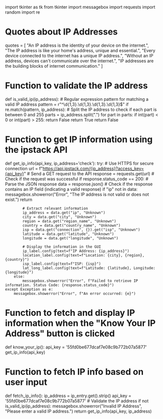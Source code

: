 import tkinter as tk
from tkinter import messagebox
import requests
import random
import re

# Quotes about IP Addresses
quotes = [
    "An IP address is the identity of your device on the internet.",
    "The IP address is like your home's address, unique and essential.",
    "Every device connected to the internet has a unique IP address.",
    "Without an IP address, devices can't communicate over the internet.",
    "IP addresses are the building blocks of internet communication."
]


# Function to validate the IP address
def is_valid_ip(ip_address):
    # Regular expression pattern for matching a valid IP address
    pattern = r"^\d{1,3}\.\d{1,3}\.\d{1,3}\.\d{1,3}$"
    if re.match(pattern, ip_address):
        # Split the IP address to check if each part is between 0 and 255
        parts = ip_address.split(".")
        for part in parts:
            if int(part) < 0 or int(part) > 255:
                return False
        return True
    return False


# Function to get IP information using the ipstack API
def get_ip_info(api_key, ip_address='check'):
    try:
        # Use HTTPS for secure connection
        url = f"https://api.ipstack.com/{ip_address}?access_key={api_key}"
        # Send a GET request to the API
        response = requests.get(url)
        # Check if the request was successful
        if response.status_code == 200:
            # Parse the JSON response
            data = response.json()
            # Check if the response contains an IP field (indicating a valid response)
            if "ip" not in data:
                messagebox.showerror("Error", "The IP address is not valid or does not exist.")
                return

            # Extract relevant information
            ip_address = data.get("ip", "Unknown")
            city = data.get("city", "Unknown")
            region = data.get("region_name", "Unknown")
            country = data.get("country_name", "Unknown")
            isp = data.get("connection", {}).get("isp", "Unknown")
            latitude = data.get("latitude", "Unknown")
            longitude = data.get("longitude", "Unknown")

            # Display the information in the GUI
            ip_label.config(text=f"IP Address: {ip_address}")
            location_label.config(text=f"Location: {city}, {region}, {country}")
            isp_label.config(text=f"ISP: {isp}")
            lat_long_label.config(text=f"Latitude: {latitude}, Longitude: {longitude}")
        else:
            messagebox.showerror("Error", f"Failed to retrieve IP information. Status Code: {response.status_code}")
    except Exception as e:
        messagebox.showerror("Error", f"An error occurred: {e}")


# Function to fetch and display IP information when the "Know Your IP Address" button is clicked
def know_your_ip():
    api_key = '55fd0be677dcaf7e08c9b772b07a5877'
    get_ip_info(api_key)


# Function to fetch IP info based on user input
def fetch_ip_info():
    ip_address = ip_entry.get().strip()
    api_key = '55fd0be677dcaf7e08c9b772b07a5877'
    # Validate the IP address
    if not is_valid_ip(ip_address):
        messagebox.showerror("Invalid IP Address", "Please enter a valid IP address.")
        return
    get_ip_info(api_key, ip_address)





